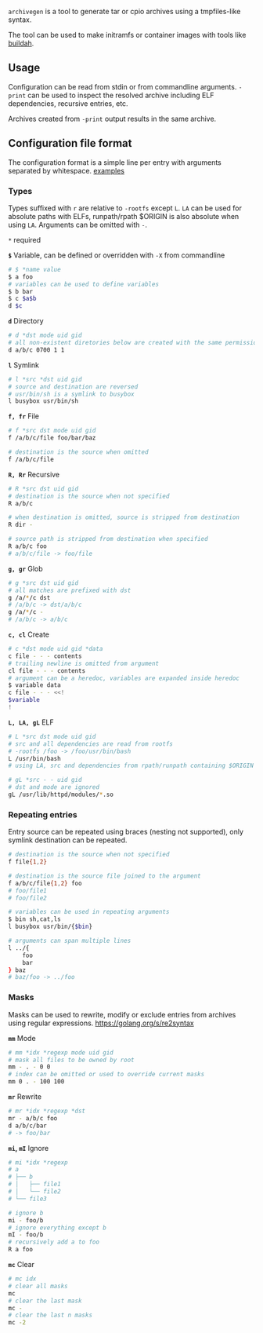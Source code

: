 `archivegen` is a tool to generate tar or cpio archives using a tmpfiles-like syntax.

The tool can be used to make initramfs or container images with tools like [buildah](https://github.com/containers/buildah).

## Usage
Configuration can be read from stdin or from commandline arguments. `-print` can be used to inspect the resolved archive including ELF dependencies, recursive entries, etc.

Archives created from `-print` output results in the same archive.

## Configuration file format
The configuration format is a simple line per entry with arguments separated by whitespace. [examples](https://github.com/tlahdekorpi/archivegen/tree/master/examples)

### Types
Types suffixed with `r` are relative to `-rootfs` except `L`. `LA` can be used for absolute paths with ELFs, runpath/rpath $ORIGIN is also absolute when using `LA`. Arguments can be omitted with `-`.

`*` required

**`$`** Variable, can be defined or overridden with `-X` from commandline
```sh
# $ *name value
$ a foo
# variables can be used to define variables
$ b bar
$ c $a$b
d $c
```

**`d`** Directory
```sh
# d *dst mode uid gid
# all non-existent diretories below are created with the same permissions
d a/b/c 0700 1 1
```

**`l`** Symlink
```sh
# l *src *dst uid gid
# source and destination are reversed
# usr/bin/sh is a symlink to busybox
l busybox usr/bin/sh
```

**`f, fr`** File
```sh
# f *src dst mode uid gid
f /a/b/c/file foo/bar/baz

# destination is the source when omitted
f /a/b/c/file
```

**`R, Rr`** Recursive
```sh
# R *src dst uid gid
# destination is the source when not specified
R a/b/c

# when destination is omitted, source is stripped from destination
R dir -

# source path is stripped from destination when specified
R a/b/c foo
# a/b/c/file -> foo/file
```

**`g, gr`** Glob
```sh
# g *src dst uid gid
# all matches are prefixed with dst
g /a/*/c dst
# /a/b/c -> dst/a/b/c
g /a/*/c -
# /a/b/c -> a/b/c
```

**`c, cl`** Create
```sh
# c *dst mode uid gid *data
c file - - - contents
# trailing newline is omitted from argument
cl file - - - contents
# argument can be a heredoc, variables are expanded inside heredoc
$ variable data
c file - - - <<!
$variable
!
```

**`L, LA, gL`** ELF
```sh
# L *src dst mode uid gid
# src and all dependencies are read from rootfs
# -rootfs /foo -> /foo/usr/bin/bash
L /usr/bin/bash
# using LA, src and dependencies from rpath/runpath containing $ORIGIN are not prefixed with rootfs

# gL *src - - uid gid
# dst and mode are ignored
gL /usr/lib/httpd/modules/*.so
```

### Repeating entries
Entry source can be repeated using braces (nesting not supported), only symlink destination can be repeated.

```sh
# destination is the source when not specified
f file{1,2}

# destination is the source file joined to the argument
f a/b/c/file{1,2} foo
# foo/file1
# foo/file2

# variables can be used in repeating arguments
$ bin sh,cat,ls
l busybox usr/bin/{$bin}

# arguments can span multiple lines
l ../{
	foo
	bar
} baz
# baz/foo -> ../foo
```

### Masks
Masks can be used to rewrite, modify or exclude entries from archives using regular expressions. https://golang.org/s/re2syntax

**`mm`** Mode
```sh
# mm *idx *regexp mode uid gid
# mask all files to be owned by root
mm - . - 0 0
# index can be omitted or used to override current masks
mm 0 . - 100 100
```

**`mr`** Rewrite
```sh
# mr *idx *regexp *dst
mr - a/b/c foo
d a/b/c/bar
# -> foo/bar
```

**`mi`, `mI`** Ignore
```sh
# mi *idx *regexp
# a
# ├── b
# │   ├── file1
# │   └── file2
# └── file3

# ignore b
mi - foo/b
# ignore everything except b 
mI - foo/b
# recursively add a to foo
R a foo
```

**`mc`** Clear
```sh
# mc idx
# clear all masks
mc
# clear the last mask
mc -
# clear the last n masks
mc -2
```
